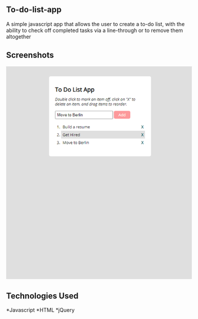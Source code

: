 ## To-do-list-app
A simple javascript app that allows the user to create a to-do list, with the ability to check off completed tasks via a line-through or to remove them altogether

## Screenshots
![A Screenshot of the To-Do list](./public/todo.png)

## Technologies Used
*Javascript
*HTML
*jQuery